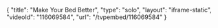 {
    "title": "Make Your Bed Better",
    "type": "solo",
    "layout": "iframe-static",
    "videoId": "116069584",
    "url": "\/tvpembed\/116069584"
}